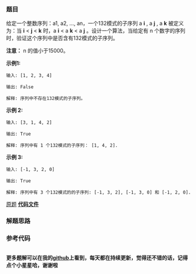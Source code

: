 ### 题目
给定一个整数序列：a1, a2, ..., an，一个132模式的子序列 a **i** , a **j** , a **k**  被定义为：当 **i**
< **j** < **k** 时，a **i** < a **k** < a **j** 。设计一个算法，当给定有 n
个数字的序列时，验证这个序列中是否含有132模式的子序列。

**注意：** n 的值小于15000。

**示例1:**

    
    
    输入: [1, 2, 3, 4]
    
    输出: False
    
    解释: 序列中不存在132模式的子序列。
    

**示例 2:**

    
    
    输入: [3, 1, 4, 2]
    
    输出: True
    
    解释: 序列中有 1 个132模式的子序列： [1, 4, 2].
    

**示例 3:**

    
    
    输入: [-1, 3, 2, 0]
    
    输出: True
    
    解释: 序列中有 3 个132模式的的子序列: [-1, 3, 2], [-1, 3, 0] 和 [-1, 2, 0].
    

[原题](https://leetcode-cn.com/problems/132-pattern/)    **[代码文件]()**


### 解题思路




### 参考代码

```go


```




**更多题解可以在我的[github](https://github.com/LZH139/leetcode_Go)上看到，每天都在持续更新，觉得还不错的话，记得点个小星星哈，谢谢啦**
